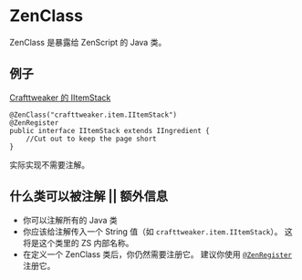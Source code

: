 # ZenClass

ZenClass 是暴露给 ZenScript 的 Java 类。

## 例子

[Crafttweaker 的 IItemStack](https://github.com/jaredlll08/CraftTweaker/blob/1.12/CraftTweaker2-API/src/main/java/crafttweaker/api/item/IItemStack.java)

    @ZenClass("crafttweaker.item.IItemStack")
    @ZenRegister
    public interface IItemStack extends IIngredient {
        //Cut out to keep the page short
    }
    

实际实现不需要注解。

## 什么类可以被注解 || 额外信息

- 你可以注解所有的 Java 类
- 你应该给注解传入一个 String 值（如 `crafttweaker.item.IItemStack`）。 这将是这个类里的 ZS 内部名称。
- 在定义一个 ZenClass 类后，你仍然需要注册它。 建议你使用 [`@ZenRegister`](/Dev_Area/ZenAnnotations/Annotation_ZenRegister/) 注册它。